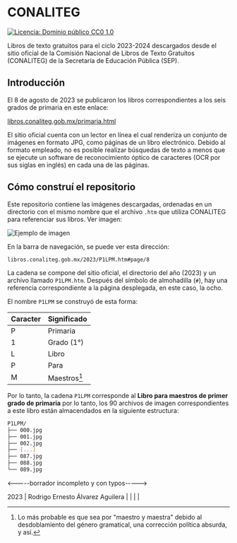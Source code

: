 # CONALITEG

[![Licencia: Dominio público CC0 1.0](https://img.shields.io/badge/Licencia-Dominio_p%C3%BAblico_CC0_1.0-9F2241.svg)](https://creativecommons.org/publicdomain/zero/1.0/deed.es)

Libros de texto gratuitos para el ciclo 2023-2024 descargados desde el sitio oficial de la Comisión Nacional de Libros de Texto Gratuitos (CONALITEG) de la Secretaría de Educación Pública (SEP).

## Introducción

El 8 de agosto de 2023 se publicaron los libros correspondientes a los seis grados de primaria en este enlace:

[libros.conaliteg.gob.mx/primaria.html](https://libros.conaliteg.gob.mx/primaria.html)

El sitio oficial cuenta con un lector en línea el cual renderiza un conjunto de imágenes en formato JPG, como páginas de un libro electrónico. Debido al formato empleado, no es posible realizar búsquedas de texto a menos que se ejecute un software de reconocimiento óptico de caracteres (OCR por sus siglas en inglés) en cada una de las páginas.

## Cómo construí el repositorio

Este repositorio contiene las imágenes descargadas, ordenadas en un directorio con el mismo nombre que el archivo `.htm` que utiliza CONALITEG para referenciar sus libros. Ver imagen:

![Ejemplo de imagen](https://s3.hedgedoc.org/demo/uploads/a248b147-c53b-472e-bc6a-ef0f25f0eca1.png)

En la barra de navegación, se puede ver esta dirección:

`libros.conaliteg.gob.mx/2023/P1LPM.htm#page/8`

La cadena se compone del sitio oficial, el directorio del año (2023) y un archivo llamado `P1LPM.htm`. Después del símbolo de almohadilla (`#`), hay una referencia correspondiente a la página desplegada, en este caso, la ocho.

El nombre `P1LPM` se construyó de esta forma:

| Caracter | Significado |
| -------- | ----------- |
| P        | Primaria    | 
| 1        | Grado (1°)  |
| L        | Libro       |
| P        | Para        |
| M        | Maestros[^1]|

Por lo tanto, la cadena `P1LPM` corresponde al **Libro para maestros de primer grado de primaria** por lo tanto, los 90 archivos de imagen correspondientes a este libro están almacendados en la siguiente estructura:

```bash
P1LPM/
├── 000.jpg
├── 001.jpg
├── 002.jpg
├── [...]
├── 087.jpg
├── 088.jpg
└── 089.jpg
```

<-----borrador incompleto y con typos----->

[^1]: Lo más probable es que sea por "maestro y maestra" debido al desdoblamiento del género gramatical, una corrección política absurda, y así.

<i class="fa fa-creative-commons"></i> 2023 | Rodrigo Ernesto Álvarez Aguilera | [<i class="fa fa-github"></i>](https://github.com/incognia) |  [<i class="fa fa-gitlab"></i>](https://gitlab.com/incognia) | [<i class="fa fa-behance"></i>](https://www.behance.net/incognia/) | [<i class="fa fa-linkedin"></i>](https://www.linkedin.com/in/rodrigo-alvarez-aguilera/)
